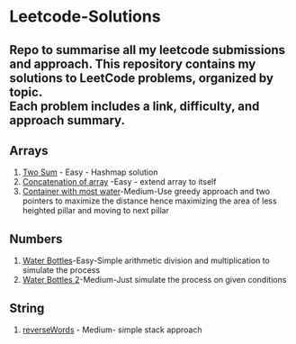 # Leetcode-Solutions
Repo to summarise all my leetcode submissions and approach.
This repository contains my solutions to LeetCode problems, organized by topic.  
Each problem includes a **link**, **difficulty**, and **approach summary**.
---
## Arrays
1. [Two Sum](https://leetcode.com/problems/two-sum/) - Easy - Hashmap solution
2. [Concatenation of array](https://leetcode.com/problems/concatenation-of-array/) -Easy - extend array to itself
3. [Container with most water](https://leetcode.com/problems/container-with-most-water/)-Medium-Use greedy approach and two pointers to maximize the distance hence maximizing the area of less heighted pillar and moving
to next pillar

## Numbers
1. [Water Bottles](https://leetcode.com/problems/water-bottles/)-Easy-Simple arithmetic division and multiplication to simulate the process
2. [Water Bottles 2](https://leetcode.com/problems/water-bottles-ii/)-Medium-Just simulate the process on given conditions

## String
1. [reverseWords](https://leetcode.com/problems/reverse-words-in-a-string/) - Medium- simple stack approach
